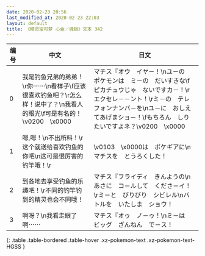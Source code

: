 ```yaml
---
date: 2020-02-23 20:56
last_modified_at: 2020-02-23 22:03
layout: default
title: 《精灵宝可梦 心金／魂银》文本 342
---
```

| 编号 | 中文 | 日文 |
| ---- | ---- | ---- |
| 0 | 我是钓鱼兄弟的弟弟！\r你⋯⋯\n看样子\f应该很喜欢钓鱼吧？\r怎么样！说中了？\n我看人的眼光\f可是有名的！\v0200　\x0000 | マチス『オウ　イヤ－！\nユ－の　ポケモンは　ミ－の　だいすきな\fピカチュウじゃ　ないですカ－！\rエクセレ－－ント！\rミ－の　テレフォンナンバ－を\nユ－に　おしえてあげまショ－！\fもちろん　しりたいですよネ？\v0200　\x0000 |
| 1 | 嗯,嗯！\n不出所料！\r这个就送给喜欢钓鱼的你吧\n这可是很厉害的钓竿哦！\r | \v0103　\x0000は　ポケギアに\nマチスを　とうろくした！ |
| 2 | 到各地去享受钓鱼的乐趣吧！\r不同的钓竿钓到的精灵也会不同哦！ | マチス『フライディ　きんようの\nあさに　コ－ルして　くださ－イ！\rミ－と　びりびり　シビレル\nバトルを　いたしま　ショウ！ |
| 3 | 啊呀？\n我看走眼了啊⋯⋯ | マチス『オゥ　ノ－ゥ！\nミ－は　ビッグ　ざんねん　で－ス！ |
{: .table .table-bordered .table-hover .xz-pokemon-text .xz-pokemon-text-HGSS }